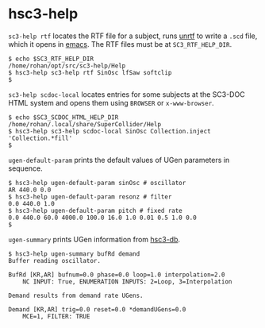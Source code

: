 # hsc3-help

`sc3-help rtf` locates the RTF file for a subject,
runs [unrtf](https://www.gnu.org/software/unrtf/) to write a `.scd` file,
which it opens in [emacs](https://www.gnu.org/software/emacs/).
The RTF files must be at `SC3_RTF_HELP_DIR`.

~~~~
$ echo $SC3_RTF_HELP_DIR
/home/rohan/opt/src/sc3-help/Help
$ hsc3-help sc3-help rtf SinOsc lfSaw softclip
$
~~~~

`sc3-help scdoc-local` locates entries for some subjects at the
SC3-DOC HTML system and opens them using `BROWSER` or `x-www-browser`.

~~~~
$ echo $SC3_SCDOC_HTML_HELP_DIR
/home/rohan/.local/share/SuperCollider/Help
$ hsc3-help sc3-help scdoc-local SinOsc Collection.inject 'Collection.*fill'
$
~~~~

`ugen-default-param` prints the default values of UGen parameters in sequence.

~~~~
$ hsc3-help ugen-default-param sinOsc # oscillator
AR 440.0 0.0
$ hsc3-help ugen-default-param resonz # filter
0.0 440.0 1.0
$ hsc3-help ugen-default-param pitch # fixed rate
0.0 440.0 60.0 4000.0 100.0 16.0 1.0 0.01 0.5 1.0 0.0
$
~~~~

`ugen-summary` prints UGen information from [hsc3-db](?t=hsc3-db).

~~~~
$ hsc3-help ugen-summary bufRd demand
Buffer reading oscillator.

BufRd [KR,AR] bufnum=0.0 phase=0.0 loop=1.0 interpolation=2.0
    NC INPUT: True, ENUMERATION INPUTS: 2=Loop, 3=Interpolation

Demand results from demand rate UGens.

Demand [KR,AR] trig=0.0 reset=0.0 *demandUGens=0.0
    MCE=1, FILTER: TRUE
~~~~
